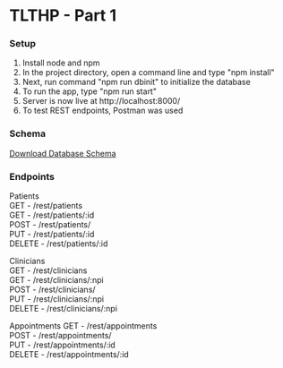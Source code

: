 # TLTHP - Part 1

### Setup
1. Install node and npm
2. In the project directory, open a command line and type "npm install"
3. Next, run command "npm run dbinit" to initialize the database
4. To run the app, type "npm run start"
5. Server is now live at http://localhost:8000/
6. To test REST endpoints, Postman was used

### Schema
[Download Database Schema](https://github.com/HystericLamp/TLTHP-Part1/blob/main/TLTHP%20Database%20Schema.pdf)

### Endpoints
Patients <br/>
GET - /rest/patients <br/>
GET - /rest/patients/:id <br/>
POST - /rest/patients/ <br/>
PUT - /rest/patients/:id <br/>
DELETE - /rest/patients/:id <br/>

Clinicians <br/>
GET - /rest/clinicians <br/>
GET - /rest/clinicians/:npi <br/>
POST - /rest/clinicians/ <br/>
PUT - /rest/clinicians/:npi <br/>
DELETE - /rest/clinicians/:npi <br/>

Appointments
GET - /rest/appointments <br/>
POST - /rest/appointments/ <br/>
PUT - /rest/appointments/:id <br/>
DELETE - /rest/appointments/:id <br/>
